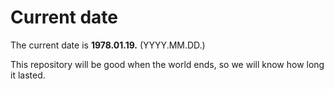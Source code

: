 # Current date

The current date is **1978.01.19.** (YYYY.MM.DD.)

This repository will be good when the world ends, so we will know how long it lasted.